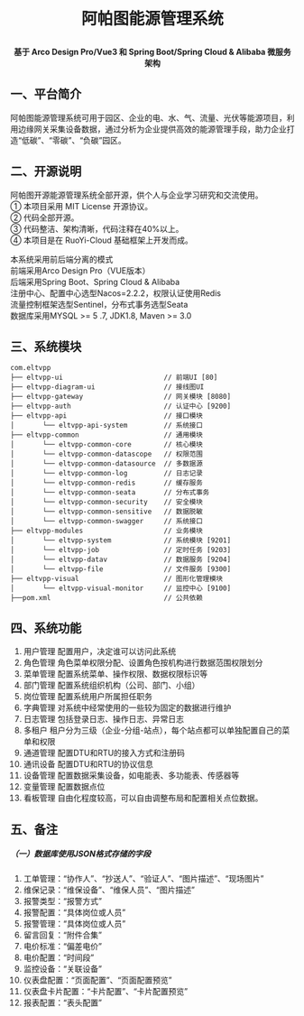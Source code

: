 <h1 align="center" style="margin: 30px 0 30px; font-weight: bold;">阿帕图能源管理系统</h1>
<h4 align="center">基于 Arco Design Pro/Vue3 和 Spring Boot/Spring Cloud & Alibaba 微服务架构</h4>


## 一、平台简介

阿帕图能源管理系统可用于园区、企业的电、水、气、流量、光伏等能源项目，利用边缘网关采集设备数据，通过分析为企业提供高效的能源管理手段，助力企业打造“低碳”、“零碳”、“负碳”园区。

## 二、开源说明
阿帕图开源能源管理系统全部开源，供个人与企业学习研究和交流使用。</br>
① 本项目采用 MIT License 开源协议。</br>
② 代码全部开源。</br>
③ 代码整洁、架构清晰，代码注释在40%以上。</br>
④ 本项目是在 RuoYi-Cloud 基础框架上开发而成。</br>

本系统采用前后端分离的模式</br>
前端采用Arco Design Pro（VUE版本）</br>
后端采用Spring Boot、Spring Cloud & Alibaba</br>
注册中心、配置中心选型Nacos=2.2.2，权限认证使用Redis</br>
流量控制框架选型Sentinel，分布式事务选型Seata</br>
数据库采用MYSQL >= 5 .7, JDK1.8, Maven >= 3.0

## 三、系统模块

~~~
com.eltvpp     
├── eltvpp-ui                         // 前端UI [80]
├── eltvpp-diagram-ui                 // 接线图UI
├── eltvpp-gateway                    // 网关模块 [8080]
├── eltvpp-auth                       // 认证中心 [9200]
├── eltvpp-api                        // 接口模块
│       └── eltvpp-api-system         // 系统接口
├── eltvpp-common                     // 通用模块
│       └── eltvpp-common-core        // 核心模块
│       └── eltvpp-common-datascope   // 权限范围
│       └── eltvpp-common-datasource  // 多数据源
│       └── eltvpp-common-log         // 日志记录
│       └── eltvpp-common-redis       // 缓存服务
│       └── eltvpp-common-seata       // 分布式事务
│       └── eltvpp-common-security    // 安全模块
│       └── eltvpp-common-sensitive   // 数据脱敏
│       └── eltvpp-common-swagger     // 系统接口
├── eltvpp-modules                    // 业务模块
│       └── eltvpp-system             // 系统模块 [9201]
│       └── eltvpp-job                // 定时任务 [9203]
│       └── eltvpp-datav              // 数据服务 [9204]
│       └── eltvpp-file               // 文件服务 [9300]
├── eltvpp-visual                     // 图形化管理模块
│       └── eltvpp-visual-monitor     // 监控中心 [9100]
├──pom.xml                            // 公共依赖
~~~

## 四、系统功能

1. 用户管理	配置用户，决定谁可以访问此系统
2. 角色管理	角色菜单权限分配、设置角色按机构进行数据范围权限划分
3. 菜单管理	配置系统菜单、操作权限、数据权限标识等
4. 部门管理	配置系统组织机构（公司、部门、小组）
5. 岗位管理	配置系统用户所属担任职务
6. 字典管理	对系统中经常使用的一些较为固定的数据进行维护
7. 日志管理	包括登录日志、操作日志、异常日志
8. 多租户 租户分为三级（企业-分组-站点），每个站点都可以单独配置自己的菜单和权限
9. 通道管理 配置DTU和RTU的接入方式和注册码
10. 通讯设备 配置DTU和RTU的协议信息
11. 设备管理 配置数据采集设备，如电能表、多功能表、传感器等
12. 变量管理 配置数据点位
13. 看板管理 自由化程度较高，可以自由调整布局和配置相关点位数据。

## 五、备注

##### （一）数据库使用JSON格式存储的字段
1. 工单管理：“协作人”、“抄送人”、“验证人”、“图片描述”、“现场图片”
2. 维保记录：“维保设备”、“维保人员”、“图片描述”
3. 报警类型：“报警方式”
4. 报警配置：“具体岗位或人员”
5. 报警管理：“具体岗位或人员”
6. 留言回复：“附件合集”
7. 电价标准：“偏差电价”
8. 电价配置：“时间段”
9. 监控设备：“关联设备”
10. 仪表盘配置：“页面配置”、“页面配置预览”
11. 仪表盘卡片配置：“卡片配置”、“卡片配置预览”
12. 报表配置：“表头配置”